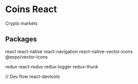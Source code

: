 # Coins React
Crypto markets

## Packages

react
react-native
react-navigation
react-native-vector-icons
@expo/vector-icons

redux
react-redux
redux-logger
redux-thunk


// Dev
flow
react-devtools
